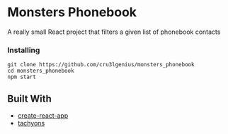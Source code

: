 # Monsters Phonebook

A really small React project that filters a given list of phonebook contacts

### Installing

```
git clone https://github.com/cru3lgenius/monsters_phonebook
cd monsters_phonebook
npm start
```

## Built With

- [create-react-app](https://github.com/facebook/create-react-app)
- [tachyons](https://tachyons.io/)
